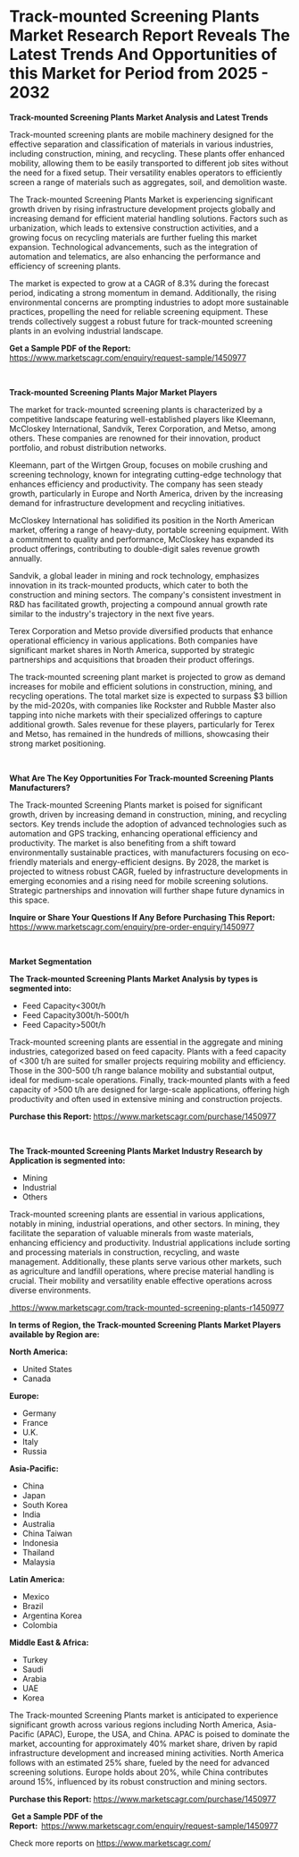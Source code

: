 <p><h1>Track-mounted Screening Plants Market Research Report Reveals The Latest Trends And Opportunities of this Market for Period from 2025 - 2032</h1></p><p><strong>Track-mounted Screening Plants Market Analysis and Latest Trends</strong></p>
<p><p>Track-mounted screening plants are mobile machinery designed for the effective separation and classification of materials in various industries, including construction, mining, and recycling. These plants offer enhanced mobility, allowing them to be easily transported to different job sites without the need for a fixed setup. Their versatility enables operators to efficiently screen a range of materials such as aggregates, soil, and demolition waste.</p><p>The Track-mounted Screening Plants Market is experiencing significant growth driven by rising infrastructure development projects globally and increasing demand for efficient material handling solutions. Factors such as urbanization, which leads to extensive construction activities, and a growing focus on recycling materials are further fueling this market expansion. Technological advancements, such as the integration of automation and telematics, are also enhancing the performance and efficiency of screening plants.</p><p>The market is expected to grow at a CAGR of 8.3% during the forecast period, indicating a strong momentum in demand. Additionally, the rising environmental concerns are prompting industries to adopt more sustainable practices, propelling the need for reliable screening equipment. These trends collectively suggest a robust future for track-mounted screening plants in an evolving industrial landscape.</p></p>
<p><strong>Get a Sample PDF of the Report:&nbsp;</strong> <a href="https://www.marketscagr.com/enquiry/request-sample/1450977?utm_campaign=3454&utm_medium=2&utm_source=Github&utm_content=ia&utm_term=11042025&utm_id=track-mounted-screening-plants">https://www.marketscagr.com/enquiry/request-sample/1450977</a></p>
<p>&nbsp;</p>
<p><strong>Track-mounted Screening Plants Major Market Players</strong></p>
<p><p>The market for track-mounted screening plants is characterized by a competitive landscape featuring well-established players like Kleemann, McCloskey International, Sandvik, Terex Corporation, and Metso, among others. These companies are renowned for their innovation, product portfolio, and robust distribution networks.</p><p>Kleemann, part of the Wirtgen Group, focuses on mobile crushing and screening technology, known for integrating cutting-edge technology that enhances efficiency and productivity. The company has seen steady growth, particularly in Europe and North America, driven by the increasing demand for infrastructure development and recycling initiatives.</p><p>McCloskey International has solidified its position in the North American market, offering a range of heavy-duty, portable screening equipment. With a commitment to quality and performance, McCloskey has expanded its product offerings, contributing to double-digit sales revenue growth annually.</p><p>Sandvik, a global leader in mining and rock technology, emphasizes innovation in its track-mounted products, which cater to both the construction and mining sectors. The company's consistent investment in R&D has facilitated growth, projecting a compound annual growth rate similar to the industry's trajectory in the next five years.</p><p>Terex Corporation and Metso provide diversified products that enhance operational efficiency in various applications. Both companies have significant market shares in North America, supported by strategic partnerships and acquisitions that broaden their product offerings.</p><p>The track-mounted screening plant market is projected to grow as demand increases for mobile and efficient solutions in construction, mining, and recycling operations. The total market size is expected to surpass $3 billion by the mid-2020s, with companies like Rockster and Rubble Master also tapping into niche markets with their specialized offerings to capture additional growth. Sales revenue for these players, particularly for Terex and Metso, has remained in the hundreds of millions, showcasing their strong market positioning.</p></p>
<p>&nbsp;</p>
<p><strong>What Are The Key Opportunities For Track-mounted Screening Plants Manufacturers?</strong></p>
<p><p>The Track-mounted Screening Plants market is poised for significant growth, driven by increasing demand in construction, mining, and recycling sectors. Key trends include the adoption of advanced technologies such as automation and GPS tracking, enhancing operational efficiency and productivity. The market is also benefiting from a shift toward environmentally sustainable practices, with manufacturers focusing on eco-friendly materials and energy-efficient designs. By 2028, the market is projected to witness robust CAGR, fueled by infrastructure developments in emerging economies and a rising need for mobile screening solutions. Strategic partnerships and innovation will further shape future dynamics in this space.</p></p>
<p><strong>Inquire or Share Your Questions If Any Before Purchasing This Report:</strong> <a href="https://www.marketscagr.com/enquiry/pre-order-enquiry/1450977?utm_campaign=3454&utm_medium=2&utm_source=Github&utm_content=ia&utm_term=11042025&utm_id=track-mounted-screening-plants">https://www.marketscagr.com/enquiry/pre-order-enquiry/1450977</a></p>
<p>&nbsp;</p>
<p><strong>Market Segmentation</strong></p>
<p><strong>The Track-mounted Screening Plants Market Analysis by types is segmented into:</strong></p>
<p><ul><li>Feed Capacity<300t/h</li><li>Feed Capacity300t/h-500t/h</li><li>Feed Capacity>500t/h</li></ul></p>
<p><p>Track-mounted screening plants are essential in the aggregate and mining industries, categorized based on feed capacity. Plants with a feed capacity of <300 t/h are suited for smaller projects requiring mobility and efficiency. Those in the 300-500 t/h range balance mobility and substantial output, ideal for medium-scale operations. Finally, track-mounted plants with a feed capacity of >500 t/h are designed for large-scale applications, offering high productivity and often used in extensive mining and construction projects.</p></p>
<p><strong>Purchase this Report:&nbsp;</strong><a href="https://www.marketscagr.com/purchase/1450977?utm_campaign=3454&utm_medium=2&utm_source=Github&utm_content=ia&utm_term=11042025&utm_id=track-mounted-screening-plants">https://www.marketscagr.com/purchase/1450977</a></p>
<p>&nbsp;</p>
<p><strong>The Track-mounted Screening Plants Market Industry Research by Application is segmented into:</strong></p>
<p><ul><li>Mining</li><li>Industrial</li><li>Others</li></ul></p>
<p><p>Track-mounted screening plants are essential in various applications, notably in mining, industrial operations, and other sectors. In mining, they facilitate the separation of valuable minerals from waste materials, enhancing efficiency and productivity. Industrial applications include sorting and processing materials in construction, recycling, and waste management. Additionally, these plants serve various other markets, such as agriculture and landfill operations, where precise material handling is crucial. Their mobility and versatility enable effective operations across diverse environments.</p></p>
<p><a href="https://www.marketscagr.com/track-mounted-screening-plants-r1450977?utm_campaign=3454&utm_medium=2&utm_source=Github&utm_content=ia&utm_term=11042025&utm_id=track-mounted-screening-plants">&nbsp;https://www.marketscagr.com/track-mounted-screening-plants-r1450977</a></p>
<p><strong>In terms of Region, the Track-mounted Screening Plants Market Players available by Region are:</strong></p>
<p>
    <p> <strong> North America: </strong>
        <ul>
            <li>United States</li>
            <li>Canada</li>
        </ul>
        </p> 
    <p> <strong> Europe: </strong>
        <ul>
            <li>Germany</li>
            <li>France</li>
            <li>U.K.</li>
            <li>Italy</li>
            <li>Russia</li>
        </ul>
        </p> 
    <p> <strong> Asia-Pacific: </strong>
        <ul>
            <li>China</li>
            <li>Japan</li>
            <li>South Korea</li>
            <li>India</li>
            <li>Australia</li>
            <li>China Taiwan</li>
            <li>Indonesia</li>
            <li>Thailand</li>
            <li>Malaysia</li>
        </ul>
        </p> 
    <p> <strong> Latin America: </strong>
        <ul>
            <li>Mexico</li>
            <li>Brazil</li>
            <li>Argentina Korea</li>
            <li>Colombia</li>
        </ul>
        </p> 
    <p> <strong> Middle East & Africa: </strong>
        <ul>
            <li>Turkey</li>
            <li>Saudi</li>
            <li>Arabia</li>
            <li>UAE</li>
            <li>Korea</li>
        </ul>
    </p>
    </p>
<p><p>The Track-mounted Screening Plants market is anticipated to experience significant growth across various regions including North America, Asia-Pacific (APAC), Europe, the USA, and China. APAC is poised to dominate the market, accounting for approximately 40% market share, driven by rapid infrastructure development and increased mining activities. North America follows with an estimated 25% share, fueled by the need for advanced screening solutions. Europe holds about 20%, while China contributes around 15%, influenced by its robust construction and mining sectors.</p></p>
<p><strong>Purchase this Report: </strong><a href="https://www.marketscagr.com/purchase/1450977?utm_campaign=3454&utm_medium=2&utm_source=Github&utm_content=ia&utm_term=11042025&utm_id=track-mounted-screening-plants">https://www.marketscagr.com/purchase/1450977</a></p>
<p>&nbsp;<strong>Get a Sample PDF of the Report:&nbsp;&nbsp;</strong><a href="https://www.marketscagr.com/enquiry/request-sample/1450977?utm_campaign=3454&utm_medium=2&utm_source=Github&utm_content=ia&utm_term=11042025&utm_id=track-mounted-screening-plants">https://www.marketscagr.com/enquiry/request-sample/1450977</a></p>
<p><strong></strong></p>
<p>Check more reports on <a href="https://www.marketscagr.com/?utm_campaign=3454&utm_medium=2&utm_source=Github&utm_content=ia&utm_term=11042025&utm_id=track-mounted-screening-plants">https://www.marketscagr.com/</a></p>